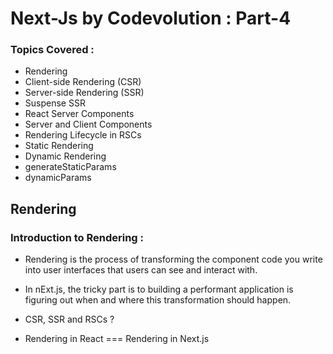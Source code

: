 # Next-Js by Codevolution : Part-4

### Topics Covered :

- Rendering
- Client-side Rendering (CSR)
- Server-side Rendering (SSR)
- Suspense SSR
- React Server Components
- Server and Client Components
- Rendering Lifecycle in RSCs
- Static Rendering
- Dynamic Rendering
- generateStaticParams
- dynamicParams

## Rendering

### Introduction to Rendering : 

- Rendering is the process of transforming the component code you write into user interfaces that users can see and interact with.

- In nExt.js, the tricky part is to building a performant application is figuring out when and where this transformation should happen.

- CSR, SSR and RSCs ?

- Rendering in React === Rendering in Next.js